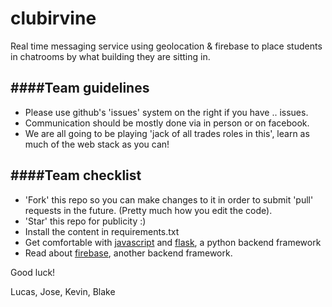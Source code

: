 clubirvine
==========

Real time messaging service using geolocation &amp; firebase to place students in chatrooms by what building they are sitting in.

####Team guidelines
-------------------
- Please use github's 'issues' system on the right if you have .. issues.
- Communication should be mostly done via in person or on facebook.
- We are all going to be playing 'jack of all trades roles in this', learn as much of the web stack as you can!

####Team checklist
------------------
- 'Fork' this repo so you can make changes to it in order to submit 'pull' requests in the future. (Pretty much how you edit the code).
- 'Star' this repo for publicity :)
- Install the content in requirements.txt
- Get comfortable with [javascript](http://www.w3schools.com/html/html5_geolocation.asp) and [flask](http://flask.pocoo.org/), a python backend framework
- Read about [firebase](http://firebase.com), another backend framework. 

Good luck!

Lucas, Jose, Kevin, Blake
